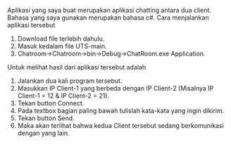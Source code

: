 Aplikasi yang saya buat merupakan aplikasi chatting antara dua client.
Bahasa yang saya gunakan merupakan bahasa c#.
Cara menjalankan aplikasi tersebut
1. Download file terlebih dahulu.
2. Masuk kedalam file UTS-main.
3. Chatroom->Chatroom->bin->Debug->ChatRoom.exe Application.

Untuk melihat hasil dari aplikasi tersebut adalah
1. Jalankan dua kali program tersebut.
2. Masukkan IP Client-1 yang berbeda dengan IP Client-2 (Misalnya IP Client-1 = 12 & IP Client-2 = 21).
3. Tekan button Connect.
4. Pada textbox bagian paling bawah tulislah kata-kata yang ingin dikirim.
5. Tekan button Send.
6. Maka akan terlihat bahwa kedua Client tersebut sedang berkomunikasi dengan yang lain.
